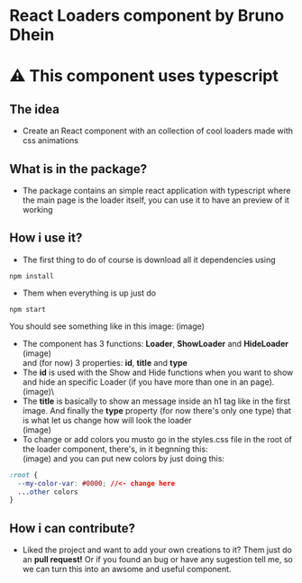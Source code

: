 # React Loaders component by Bruno Dhein
# :warning: This component uses typescript
## The idea
* Create an React component with an collection of cool loaders made with css animations

## What is in the package?
* The package contains an simple react application with typescript where the main page is the loader itself,
you can use it to have an preview of it working

## How i use it?
* The first thing to do of course is download all it dependencies using

```console
npm install
```

* Them when everything is up just do

```console
npm start
```

You should see something like in this image:
(image)
* The component has 3 functions: **Loader**, **ShowLoader** and **HideLoader**\
(image)\
and (for now) 3 properties: **id**, **title** and **type**
* The **id** is used with the Show and Hide functions when you want to show and hide
an specific Loader (if you have more than one in an page).\
(image)\
* The **title** is basically to show an message inside an h1 tag like in the first image.
And finally the **type** property (for now there's only one type) that is what let us change how will look
the loader\
(image)
* To change or add colors you musto go in the styles.css file in the root of the loader component, there's, in it begnning this:\
(image)
and you can put new colors by just doing this: 
```css
:root {
  --my-color-var: #0000; //<- change here
  ...other colors
}
```
## How i can contribute?
* Liked the project and want to add your own creations to it? Them just do an **pull request!**
Or if you found an bug or have any sugestion tell me, so we can turn this into an awsome and
useful component.

